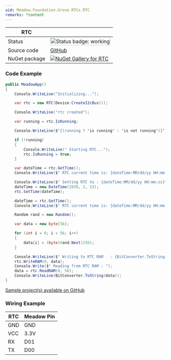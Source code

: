 ```yaml
---
uid: Meadow.Foundation.Grove.RTCs.RTC
remarks: *content
---
```


| RTC | |
|--------|--------|
| Status | <img src="https://img.shields.io/badge/Working-brightgreen" style="width: auto; height: -webkit-fill-available;" alt="Status badge: working" /> |
| Source code | [GitHub](https://github.com/WildernessLabs/Meadow.Foundation.Grove/tree/main/Source/RTC) |
| NuGet package | <a href="https://www.nuget.org/packages/Meadow.Foundation.Grove.RTCs.RTC/" target="_blank"><img src="https://img.shields.io/nuget/v/Meadow.Foundation.Grove.RTCs.RTC.svg?label=Meadow.Foundation.Grove.RTCs.RTC" alt="NuGet Gallery for RTC" /></a> |

### Code Example

```csharp
public MeadowApp()
{
    Console.WriteLine("Initializing...");

    var rtc = new RTC(Device.CreateI2cBus());

    Console.WriteLine("rtc created");

    var running = rtc.IsRunning;

    Console.WriteLine($"{(running ? "is running" : "is not running")}");

    if (!running)
    {
        Console.WriteLine(" Starting RTC...");
        rtc.IsRunning = true;
    }

    var dateTime = rtc.GetTime();
    Console.WriteLine($" RTC current time is: {dateTime:MM/dd/yy HH:mm:ss}");

    Console.WriteLine($" Setting RTC to : {dateTime:MM/dd/yy HH:mm:ss}");
    dateTime = new DateTime(2030, 2, 15);
    rtc.SetTime(dateTime);

    dateTime = rtc.GetTime();
    Console.WriteLine($" RTC current time is: {dateTime:MM/dd/yy HH:mm:ss}");

    Random rand = new Random();

    var data = new byte[56];

    for (int i = 0; i < 56; i++)
    {
        data[i] = (byte)rand.Next(256);
    }

    Console.WriteLine($" Writing to RTC RAM   : {BitConverter.ToString(data)}");
    rtc.WriteRAM(0, data);
    Console.Write($" Reading from RTC RAM : ");
    data = rtc.ReadRAM(0, 56);
    Console.WriteLine(BitConverter.ToString(data));
}

```

[Sample project(s) available on GitHub](https://github.com/WildernessLabs/Meadow.Foundation.Grove/tree/main/Source/RTC/Sample/RTC_Sample)

### Wiring Example

| RTC | Meadow Pin |
|--------|------------|
| GND    | GND        |
| VCC    | 3.3V       |
| RX     | D01        |
| TX     | D00        |

